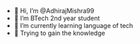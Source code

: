 - 👋 Hi, I’m @AdhirajMishra99
- 👀 I’m BTech 2nd year student 
- 🌱 I’m currently learning language of tech
- 🤞 Trying to gain the knowledge

<!---
AdhirajMishra/AdhirajMishra is a ✨ special ✨ repository because its `README.md` (this file) appears on your GitHub profile.
You can click the Preview link to take a look at your changes.
--->
